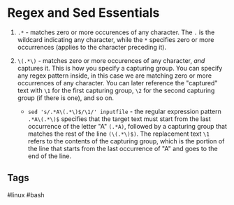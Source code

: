 # Regex and Sed Essentials

1. `.*` -  matches zero or more occurences of any character. The `.` is the wildcard indicating any character, while the `*` specifies zero or more occurrences (applies to the character preceding it).  

2. `\(.*\)` - matches zero or more occurences of any character, *and* captures it. This is how you specify a capturing group. You can specify any regex pattern inside, in this case we are matching zero or more occurrences of any character. You can later reference the "captured" text with `\1` for the first capturing group, `\2` for the second capturing group (if there is one), and so on.
    * `sed 's/.*A\(.*\)$/\1/' inputfile` - the regular expression pattern `.*A\(.*\)$` specifies that the target text must start from the last occurrence of the letter "A" `(.*A)`, followed by a capturing group that matches the rest of the line `(\(.*\)$)`. The replacement text `\1` refers to the contents of the capturing group, which is the portion of the line that starts from the last occurrence of "A" and goes to the end of the line. 


## Tags
#linux #bash
